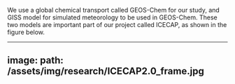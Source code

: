 We use a global chemical transport called GEOS-Chem for our study, and GISS model for simulated meteorology to be used in GEOS-Chem. These two models are important part of our project called ICECAP, as shown in the figure below.

---
image: 
  path: /assets/img/research/ICECAP2.0_frame.jpg
---
